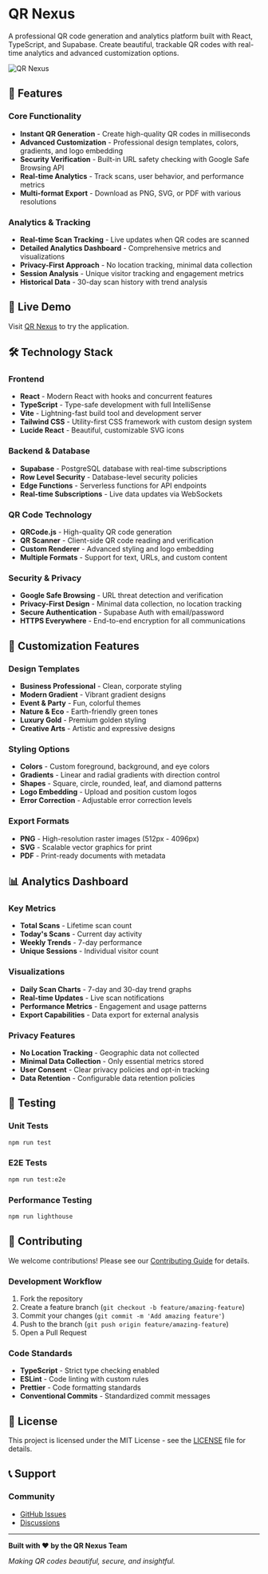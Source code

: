 # QR Nexus

A professional QR code generation and analytics platform built with React, TypeScript, and Supabase. Create beautiful, trackable QR codes with real-time analytics and advanced customization options.

![QR Nexus](https://qrnexus.site/og-image.png)

## 🌟 Features

### Core Functionality
- **Instant QR Generation** - Create high-quality QR codes in milliseconds
- **Advanced Customization** - Professional design templates, colors, gradients, and logo embedding
- **Security Verification** - Built-in URL safety checking with Google Safe Browsing API
- **Real-time Analytics** - Track scans, user behavior, and performance metrics
- **Multi-format Export** - Download as PNG, SVG, or PDF with various resolutions

### Analytics & Tracking
- **Real-time Scan Tracking** - Live updates when QR codes are scanned
- **Detailed Analytics Dashboard** - Comprehensive metrics and visualizations
- **Privacy-First Approach** - No location tracking, minimal data collection
- **Session Analysis** - Unique visitor tracking and engagement metrics
- **Historical Data** - 30-day scan history with trend analysis

## 🚀 Live Demo

Visit [QR Nexus](https://qrnexus.site) to try the application.

## 🛠️ Technology Stack

### Frontend
- **React** - Modern React with hooks and concurrent features
- **TypeScript** - Type-safe development with full IntelliSense
- **Vite** - Lightning-fast build tool and development server
- **Tailwind CSS** - Utility-first CSS framework with custom design system
- **Lucide React** - Beautiful, customizable SVG icons

### Backend & Database
- **Supabase** - PostgreSQL database with real-time subscriptions
- **Row Level Security** - Database-level security policies
- **Edge Functions** - Serverless functions for API endpoints
- **Real-time Subscriptions** - Live data updates via WebSockets

### QR Code Technology
- **QRCode.js** - High-quality QR code generation
- **QR Scanner** - Client-side QR code reading and verification
- **Custom Renderer** - Advanced styling and logo embedding
- **Multiple Formats** - Support for text, URLs, and custom content

### Security & Privacy
- **Google Safe Browsing** - URL threat detection and verification
- **Privacy-First Design** - Minimal data collection, no location tracking
- **Secure Authentication** - Supabase Auth with email/password
- **HTTPS Everywhere** - End-to-end encryption for all communications

## 🎨 Customization Features

### Design Templates
- **Business Professional** - Clean, corporate styling
- **Modern Gradient** - Vibrant gradient designs
- **Event & Party** - Fun, colorful themes
- **Nature & Eco** - Earth-friendly green tones
- **Luxury Gold** - Premium golden styling
- **Creative Arts** - Artistic and expressive designs

### Styling Options
- **Colors** - Custom foreground, background, and eye colors
- **Gradients** - Linear and radial gradients with direction control
- **Shapes** - Square, circle, rounded, leaf, and diamond patterns
- **Logo Embedding** - Upload and position custom logos
- **Error Correction** - Adjustable error correction levels

### Export Formats
- **PNG** - High-resolution raster images (512px - 4096px)
- **SVG** - Scalable vector graphics for print
- **PDF** - Print-ready documents with metadata

## 📊 Analytics Dashboard

### Key Metrics
- **Total Scans** - Lifetime scan count
- **Today's Scans** - Current day activity
- **Weekly Trends** - 7-day performance
- **Unique Sessions** - Individual visitor count

### Visualizations
- **Daily Scan Charts** - 7-day and 30-day trend graphs
- **Real-time Updates** - Live scan notifications
- **Performance Metrics** - Engagement and usage patterns
- **Export Capabilities** - Data export for external analysis

### Privacy Features
- **No Location Tracking** - Geographic data not collected
- **Minimal Data Collection** - Only essential metrics stored
- **User Consent** - Clear privacy policies and opt-in tracking
- **Data Retention** - Configurable data retention policies

## 🧪 Testing

### Unit Tests
```bash
npm run test
```

### E2E Tests
```bash
npm run test:e2e
```

### Performance Testing
```bash
npm run lighthouse
```

## 🤝 Contributing

We welcome contributions! Please see our [Contributing Guide](CONTRIBUTING.md) for details.

### Development Workflow
1. Fork the repository
2. Create a feature branch (`git checkout -b feature/amazing-feature`)
3. Commit your changes (`git commit -m 'Add amazing feature'`)
4. Push to the branch (`git push origin feature/amazing-feature`)
5. Open a Pull Request

### Code Standards
- **TypeScript** - Strict type checking enabled
- **ESLint** - Code linting with custom rules
- **Prettier** - Code formatting standards
- **Conventional Commits** - Standardized commit messages

## 📄 License

This project is licensed under the MIT License - see the [LICENSE](LICENSE) file for details.

## 📞 Support

### Community
- [GitHub Issues](https://github.com/yourusername/qr-nexus/issues)
- [Discussions](https://github.com/yourusername/qr-nexus/discussions)

---

**Built with ❤️ by the QR Nexus Team**

*Making QR codes beautiful, secure, and insightful.*